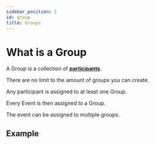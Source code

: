```yaml
---
sidebar_position: 1
id: group
title: Groups
---
```


# What is a Group

A Group is a collection of **[participants](participant)**.

There are no limit to the amount of groups you can create. 

Any participant is assigned to at least one Group.  

Every Event is then assigned to a Group.  

The event can be assigned to multiple groups.

## Example
